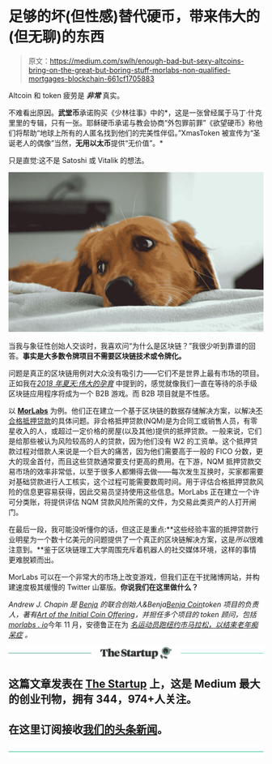 # 足够的坏(但性感)替代硬币，带来伟大的(但无聊)的东西

> 原文：<https://medium.com/swlh/enough-bad-but-sexy-altcoins-bring-on-the-great-but-boring-stuff-morlabs-non-qualified-mortgages-blockchain-661cf1705883>

Altcoin 和 token 疲劳是 ***非常*** 真实。

不难看出原因。**武堂币**承诺购买《少林往事》中的*，这是一张曾经属于马丁·什克里里的专辑，只有一张。耶稣硬币承诺与教会协商“外包罪前罪”《欲望硬币》称他们将帮助“地球上所有的人匿名找到他们的完美性伴侣。”XmasToken 被宣传为“圣诞老人的偶像”当然，**无用以太币**提供“无价值”。*

只是直觉:这不是 Satoshi 或 Vitalik 的想法。

![](img/9e4ae1ca2e6007b61a72d6bf5920c3c2.png)

当我与象征性创始人交谈时，我喜欢问“为什么是区块链？”我很少听到靠谱的回答。**事实是大多数令牌项目不需要区块链技术或令牌化。**

问题是真正的区块链用例对大众没有吸引力——它们不是世界上最有市场的项目。正如我在[*2018 年夏天:伟大的孕育*](/blockstreethq/summer-2018-the-great-gestation-3789e7e6f4f8) 中提到的，感觉就像我们一直在等待的杀手级区块链应用程序将成为一个 B2B 游戏。而 B2B 项目就是不性感。

以 [**MorLabs**](http://morlabs.io) 为例。他们正在建立一个基于区块链的数据存储解决方案，以解决[不合格抵押贷款](http://nonqualifiedmortgages.org)的具体问题。非合格抵押贷款(NQM)是为合同工或销售人员，有零星收入的人，或超过一定价格的房屋(以及其他)提供的抵押贷款。一般来说，它们是给那些被认为风险较高的人的贷款，因为他们没有 W2 的工资单。这个抵押贷款过程对借款人来说是一个巨大的痛苦，因为他们需要高于一般的 FICO 分数，更大的现金首付，而且这些贷款通常要支付更高的费用。在下游，NQM 抵押贷款交易市场的效率非常低，以至于很多人都懒得去做——每次发生互换时，买家都需要对基础贷款进行人工核实，这个过程可能需要数周时间。用于评估合格抵押贷款风险的信息更容易获得，因此交易员坚持使用这些信息。MorLabs 正在建立一个许可分类账，将提供评估 NQM 贷款风险所需的文件，为交易此类资产的人打开闸门。

在最后一段，我可能没听懂你的话，但这正是重点:**这些经验丰富的抵押贷款行业明星为一个数十亿美元的问题提供了一个真正的区块链解决方案，这是*所以*很难注意到。**鉴于区块链理工大学周围充斥着机器人的社交媒体环境，这样的事情更难脱颖而出。

MorLabs 可以在一个非常大的市场上改变游戏，但我们正在干扰赌博网站，并构建速度极其缓慢的 Twitter 山寨版。**你说我们在这里做什么？**

*Andrew J. Chapin 是* [*Benja*](http://benja.co) *的联合创始人&Benja*[*Benja Coin*](http://benjacoin.com)*token 项目的负责人，著有*[*Art of the Initial Coin Offering*](https://www.amazon.com/Art-Initial-Coin-Offering-Crypto-Token-ebook/dp/B075RRWGT1/ref=as_li_ss_tl?ie=UTF8&qid=1510782200&sr=8-1&keywords=art+of+the+initial+coin+offering&linkCode=sl1&tag=p02bbf-20&linkId=c4fe0973e4335f975fcab74b1f62ad7e)*，并担任多个项目的 token 顾问，包括*[*morlabs . io*](http://morlabs.io)今年 11 月，安德鲁正在为 [*名运动员跑纽约市马拉松，以结束老年痴呆症*](https://give.caringkindnyc.org/index.cfm?fuseaction=donate.participant&participantID=33993) *。*

[![](img/308a8d84fb9b2fab43d66c117fcc4bb4.png)](https://medium.com/swlh)

## 这篇文章发表在 [The Startup](https://medium.com/swlh) 上，这是 Medium 最大的创业刊物，拥有 344，974+人关注。

## 在这里订阅接收[我们的头条新闻](http://growthsupply.com/the-startup-newsletter/)。

[![](img/b0164736ea17a63403e660de5dedf91a.png)](https://medium.com/swlh)